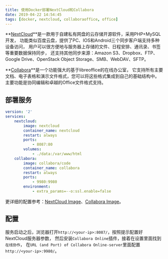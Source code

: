 ```yaml
---
title: 使用Docker部署NextCloud和Collabora
date: 2019-04-22 14:54:45
tags: [docker, nextcloud, collaboraoffice, office]
---
```


**[NextCloud][nextcloud]**是一款用于自建私有网盘的云存储开源软件，采用PHP+MySQL开发，
功能类似百度云盘，提供了PC、IOS和Android三个同步客户端支持多种设备访问，
用户可以很方便地与服务器上存储的文件、日程安排、通讯录、书签等重要数据保持同步，
还支持其他同步来源：Amazon S3、Dropbox、FTP、Google Drive、OpenStack Object Storage、SMB、WebDAV、SFTP。

**[Collabora][collabora]**是一个功能强大的基于libreoffice的在线办公室，
它支持所有主要文档、电子表格和演示文件格式，您可以将这些格式集成到自己的基础结构中。
主要功能是协同编辑和卓越的Office文件格式支持。

<!--more-->

## 部署服务

```yaml
version: '2'
services:
    nextcloud:
        image: nextcloud
        container_name: nextcloud
        restart: always
        ports:
            - 8087:80
        volumes:
            - ./data:/var/www/html
    collabora:
        image: collabora/code
        container_name: collabora
        restart: always
        ports:
            - 9980:9980
        environment:
            - extra_params=--o:ssl.enable=false
```

更详细的配置参考：[NextCloud Image][nextcloud_image]、[Collabora Image][collabora_image]。

## 配置

服务启动之后，浏览器打开`http://<your-ip>:8087/`，按照提示配置好NextCloud服务器参数，
然后安装`Collabora Online`插件，接着在设置里面找到`在线协作`，
在`URL (and Port) of Collabora Online-server`里面配置`http://<your-ip>:9980/`。


[nextcloud]: https://nextcloud.com/
[collabora]: https://www.collabora.com/
[nextcloud_image]: https://hub.docker.com/_/nextcloud
[collabora_image]: https://hub.docker.com/r/collabora/code
